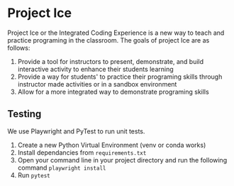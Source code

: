 # Project Ice

Project Ice or the Integrated Coding Experience is a new way to teach and practice programing in the classroom. The goals of project Ice are as follows:

1. Provide a tool for instructors to present, demonstrate, and build interactive activity to enhance their students learning
2. Provide a way for students' to practice their programing skills through instructor made activities or in a sandbox environment
3. Allow for a more integrated way to demonstrate programing skills

## Testing

We use Playwright and PyTest to run unit tests.

1. Create a new Python Virtual Environment (venv or conda works)
2. Install dependancies from `requirements.txt`
3. Open your command line in your project directory and run the following command
   `playwright install`
4. Run `pytest`
